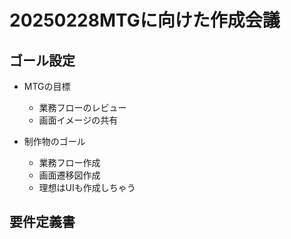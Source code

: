 # 20250228MTGに向けた作成会議
## ゴール設定
- MTGの目標
    - 業務フローのレビュー
    - 画面イメージの共有

- 制作物のゴール
    - 業務フロー作成
    - 画面遷移図作成
    - 理想はUIも作成しちゃう

## 要件定義書

